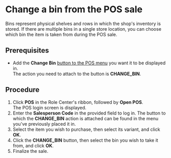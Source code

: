 # Change a bin from the POS sale

Bins represent physical shelves and rows in which the shop's inventory is stored. If there are multiple bins in a single store location, you can choose which bin the item is taken from during the POS sale.

## Prerequisites

- Add the **Change Bin** [button to the POS menu](add_button_to_pos_menu.md) you want it to be displayed in.       
  The action you need to attach to the button is **CHANGE_BIN**.

## Procedure

1. Click **POS** in the Role Center's ribbon, followed by **Open POS**.     
   The POS login screen is displayed.
2. Enter the **Salesperson Code** in the provided field to log in.
   The button to which the **CHANGE_BIN** action is attached can be found in the menu you've previously placed it in.
3. Select the item you wish to purchase, then select its variant, and click **OK**.
4. Click the **CHANGE_BIN** button, then select the bin you wish to take it from, and click **OK**.   
5. Finalize the sale. 